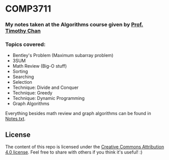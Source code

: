 # COMP3711

### My notes taken at the Algorithms course given by [Prof. Timothy Chan](https://cs.uwaterloo.ca/~tmchan/)

### Topics covered:

* Bentley's Problem (Maximum subarray problem)
* 3SUM
* Math Review (Big-O stuff)
* Sorting
* Searching
* Selection
* Technique: Divide and Conquer
* Technique: Greedy
* Technique: Dynamic Programming
* Graph Algorithms

Everything besides math review and graph algorithms can be found in [Notes.txt](https://github.com/raypeng/COMP3711/blob/master/Notes.txt).

## License

The content of this repo is licensed under the [Creative Commons Attribution 4.0 license](http://creativecommons.org/licenses/by/4.0/).
Feel free to share with others if you think it's useful! :)

